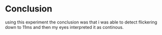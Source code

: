 # Conclusion
using this experiment the conclusion was that i was able to detect flickering down to 11ms and then my eyes interpreted it as continous.
